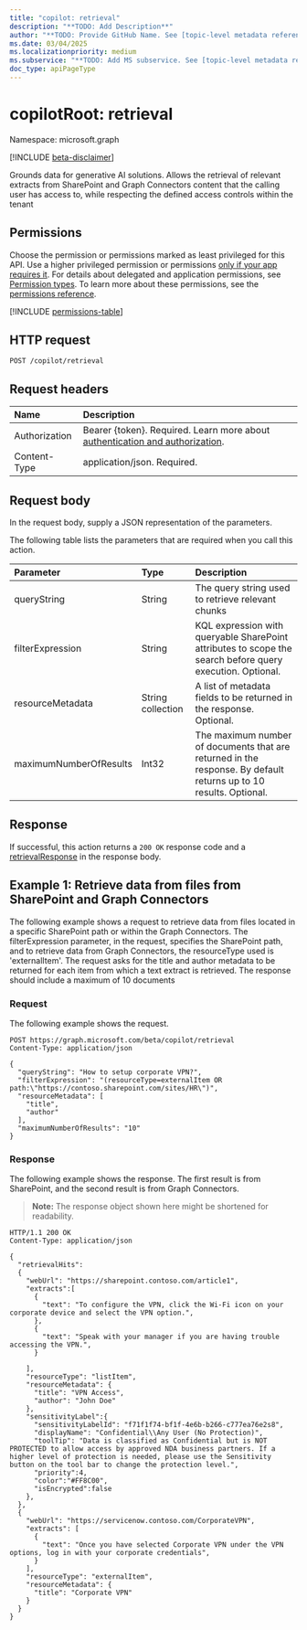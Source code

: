 ```yaml
---
title: "copilot: retrieval"
description: "**TODO: Add Description**"
author: "**TODO: Provide GitHub Name. See [topic-level metadata reference](https://aka.ms/msgo?pagePath=Document-APIs/Guidelines/Metadata)**"
ms.date: 03/04/2025
ms.localizationpriority: medium
ms.subservice: "**TODO: Add MS subservice. See [topic-level metadata reference](https://aka.ms/msgo?pagePath=Document-APIs/Guidelines/Metadata)**"
doc_type: apiPageType
---
```


# copilotRoot: retrieval

Namespace: microsoft.graph 

[!INCLUDE [beta-disclaimer](../../includes/beta-disclaimer.md)]

Grounds data for generative AI solutions. Allows the retrieval of relevant extracts from SharePoint and Graph Connectors content that the calling user has access to, while respecting the defined access controls within the tenant

## Permissions

Choose the permission or permissions marked as least privileged for this API. Use a higher privileged permission or permissions [only if your app requires it](https://learn.microsoft.com/en-us/graph/permissions-overview?tabs=http#best-practices-for-using-microsoft-graph-permissions). For details about delegated and application permissions, see [Permission types](https://learn.microsoft.com/en-us/graph/permissions-overview?tabs=http#permission-types). To learn more about these permissions, see the [permissions reference](https://learn.microsoft.com/en-us/graph/permissions-reference).

<!-- {
  "blockType": "permissions",
  "name": "copilotroot-retrieval-permissions"
}
-->
[!INCLUDE [permissions-table](../includes/permissions/copilotroot-retrieval-permissions.md)]

## HTTP request

<!-- {
  "blockType": "ignored"
}
-->
``` http
POST /copilot/retrieval
```

## Request headers

|Name|Description|
|:---|:---|
|Authorization|Bearer {token}. Required. Learn more about [authentication and authorization](https://learn.microsoft.com/en-us/graph/auth/auth-concepts).|
|Content-Type|application/json. Required.|

## Request body

In the request body, supply a JSON representation of the parameters.

The following table lists the parameters that are required when you call this action.

|Parameter|Type|Description|
|:---|:---|:---|
|queryString|String|The query string used to retrieve relevant chunks|
|filterExpression|String|KQL expression with queryable SharePoint attributes to scope the search before query execution. Optional.|
|resourceMetadata|String collection|A list of metadata fields to be returned in the response. Optional.|
|maximumNumberOfResults|Int32|The maximum number of documents that are returned in the response. By default returns up to 10 results. Optional.|



## Response

If successful, this action returns a `200 OK` response code and a [retrievalResponse](../resources/retrievalresponse.md) in the response body.

## Example 1: Retrieve data from files from SharePoint and Graph Connectors

The following example shows a request to retrieve data from files located in a specific SharePoint path or within the Graph Connectors. The filterExpression parameter, in the request, specifies the SharePoint path, and to retrieve data from Graph Connectors, the resourceType used is 'externalItem'. The request asks for the title and author metadata to be returned for each item from which a text extract is retrieved. The response should include a maximum of 10 documents

### Request

The following example shows the request.
<!-- {
  "blockType": "request",
  "name": "copilotrootthis.retrieval"
}
-->
``` http
POST https://graph.microsoft.com/beta/copilot/retrieval
Content-Type: application/json

{
  "queryString": "How to setup corporate VPN?",
  "filterExpression": "(resourceType=externalItem OR path:\"https://contoso.sharepoint.com/sites/HR\")",
  "resourceMetadata": [
    "title",
    "author"
  ],
  "maximumNumberOfResults": "10"
}
```


### Response

The following example shows the response. The first result is from SharePoint, and the second result is from Graph Connectors.
>**Note:** The response object shown here might be shortened for readability.
<!-- {
  "blockType": "response",
  "truncated": true,
  "@odata.type": "microsoft.substrateSearch.retrievalResponse"
}
-->
``` http
HTTP/1.1 200 OK
Content-Type: application/json

{
  "retrievalHits": 
  {
    "webUrl": "https://sharepoint.contoso.com/article1",
    "extracts":[
      {
        "text": "To configure the VPN, click the Wi-Fi icon on your corporate device and select the VPN option.",
      },
      {
        "text": "Speak with your manager if you are having trouble accessing the VPN.",
      }

    ],
    "resourceType": "listItem",
    "resourceMetadata": {  
      "title": "VPN Access",
      "author": "John Doe"
    },
    "sensitivityLabel":{
      "sensitivityLabelId": "f71f1f74-bf1f-4e6b-b266-c777ea76e2s8",
      "displayName": "Confidential\\Any User (No Protection)",
      "toolTip": "Data is classified as Confidential but is NOT PROTECTED to allow access by approved NDA business partners. If a higher level of protection is needed, please use the Sensitivity button on the tool bar to change the protection level.",
      "priority":4,
      "color":"#FF8C00",
      "isEncrypted":false
    },           
  },
  {
    "webUrl": "https://servicenow.contoso.com/CorporateVPN",
    "extracts": [
      {
        "text": "Once you have selected Corporate VPN under the VPN options, log in with your corporate credentials",
      }
    ],
    "resourceType": "externalItem",
    "resourceMetadata": {
      "title": "Corporate VPN"
    } 
  }
}
```

